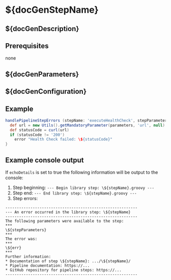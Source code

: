 # ${docGenStepName}

## ${docGenDescription}

## Prerequisites

none

## ${docGenParameters}

## ${docGenConfiguration}

## Example

```groovy
handlePipelineStepErrors (stepName: 'executeHealthCheck', stepParameters: parameters) {
  def url = new Utils().getMandatoryParameter(parameters, 'url', null)
  def statusCode = curl(url)
  if (statusCode != '200')
    error "Health Check failed: \${statusCode}"
}
```

## Example console output

If `echoDetails` is set to true the following information will be output to the console:

1. Step beginning: `--- Begin library step: \${stepName}.groovy ---`
1. Step end: `--- End library step: \${stepName}.groovy ---`
1. Step errors:

```log
----------------------------------------------------------
--- An error occurred in the library step: \${stepName}
----------------------------------------------------------
The following parameters were available to the step:
***
\${stepParameters}
***
The error was:
***
\${err}
***
Further information:
* Documentation of step \${stepName}: .../\${stepName}/
* Pipeline documentation: https://...
* GitHub repository for pipeline steps: https://...
----------------------------------------------------------
```

